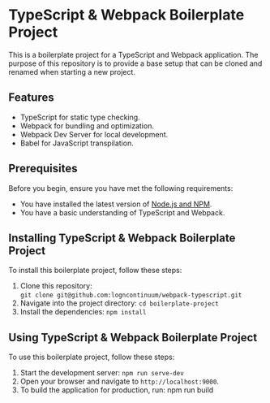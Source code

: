 # TypeScript & Webpack Boilerplate Project

This is a boilerplate project for a TypeScript and Webpack application. The purpose of this repository is to provide a base setup that can be cloned and renamed when starting a new project.

## Features

- TypeScript for static type checking.
- Webpack for bundling and optimization.
- Webpack Dev Server for local development.
- Babel for JavaScript transpilation.

## Prerequisites

Before you begin, ensure you have met the following requirements:

- You have installed the latest version of [Node.js and NPM](https://nodejs.org/en/).
- You have a basic understanding of TypeScript and Webpack.

## Installing TypeScript & Webpack Boilerplate Project

To install this boilerplate project, follow these steps:

1. Clone this repository:<br>
`git clone git@github.com:logncontinuum/webpack-typescript.git`
2. Navigate into the project directory: `cd boilerplate-project`
3. Install the dependencies: `npm install`

## Using TypeScript & Webpack Boilerplate Project

To use this boilerplate project, follow these steps:

1. Start the development server: `npm run serve-dev`
2. Open your browser and navigate to `http://localhost:9000`.
3. To build the application for production, run: npm run build
